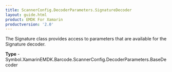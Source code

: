 ```yaml
---
title: ScannerConfig.DecoderParameters.SignatureDecoder
layout: guide.html
product: EMDK For Xamarin
productversion: '2.0'
---
```

The Signature class provides access to parameters that are available for the Signature decoder.

**Type** - Symbol.XamarinEMDK.Barcode.ScannerConfig.DecoderParameters.BaseDecoder















